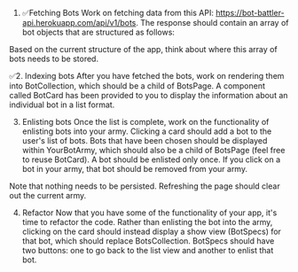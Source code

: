 1. ✅Fetching Bots
Work on fetching data from this API: https://bot-battler-api.herokuapp.com/api/v1/bots. The response should contain an array of bot objects that are structured as follows:

Based on the current structure of the app, think about where this array of bots needs to be stored.

✅2. Indexing bots
After you have fetched the bots, work on rendering them into BotCollection, which should be a child of BotsPage. A component called BotCard has been provided to you to display the information about an individual bot in a list format.

3. Enlisting bots
Once the list is complete, work on the functionality of enlisting bots into your army. Clicking a card should add a bot to the user's list of bots. Bots that have been chosen should be displayed within YourBotArmy, which should also be a child of BotsPage (feel free to reuse BotCard). A bot should be enlisted only once. If you click on a bot in your army, that bot should be removed from your army.

Note that nothing needs to be persisted. Refreshing the page should clear out the current army.

4. Refactor
Now that you have some of the functionality of your app, it's time to refactor the code. Rather than enlisting the bot into the army, clicking on the card should instead display a show view (BotSpecs) for that bot, which should replace BotsCollection. BotSpecs should have two buttons: one to go back to the list view and another to enlist that bot.